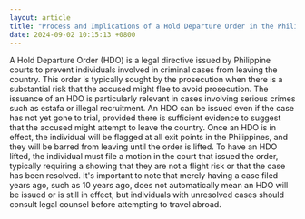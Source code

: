 ```yaml
---
layout: article
title: "Process and Implications of a Hold Departure Order in the Philippines"
date: 2024-09-02 10:15:13 +0800
---
```


<p>A Hold Departure Order (HDO) is a legal directive issued by Philippine courts to prevent individuals involved in criminal cases from leaving the country. This order is typically sought by the prosecution when there is a substantial risk that the accused might flee to avoid prosecution. The issuance of an HDO is particularly relevant in cases involving serious crimes such as estafa or illegal recruitment. An HDO can be issued even if the case has not yet gone to trial, provided there is sufficient evidence to suggest that the accused might attempt to leave the country. Once an HDO is in effect, the individual will be flagged at all exit points in the Philippines, and they will be barred from leaving until the order is lifted. To have an HDO lifted, the individual must file a motion in the court that issued the order, typically requiring a showing that they are not a flight risk or that the case has been resolved. It's important to note that merely having a case filed years ago, such as 10 years ago, does not automatically mean an HDO will be issued or is still in effect, but individuals with unresolved cases should consult legal counsel before attempting to travel abroad.</p>